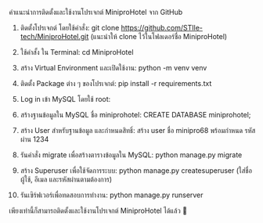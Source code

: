 คำแนะนำการติดตั้งและใช้งานโปรเจกต์ MiniproHotel จาก GitHub

1. ติดตั้งโปรเจกต์ โดยใช้คำสั่ง:
   git clone https://github.com/STIle-tech/MiniproHotel.git
   (แนะนำให้ clone ไว้ในโฟลเดอร์ชื่อ MiniproHotel)

3. ใช้คำสั้ง ใน Terminal:
   cd MiniproHotel
   
4. สร้าง Virtual Environment และเปิดใช้งาน:
   python -m venv venv

5. ติดตั้ง Package ต่าง ๆ ของโปรเจกต์:
   pip install -r requirements.txt
   
7. Log in เข้า MySQL โดยใช้ root:

8. สร้างฐานข้อมูลใน MySQL ชื่อ miniprohotel:
   CREATE DATABASE miniprohotel;

9. สร้าง User สำหรับฐานข้อมูล และกำหนดสิทธิ์:
   สร้าง user ชื่อ minipro68 พร้อมกำหนด รหัสผ่าน 1234 

10. รันคำสั่ง migrate เพื่อสร้างตารางข้อมูลใน MySQL:
   python manage.py migrate

11. สร้าง Superuser เพื่อใช้จัดการระบบ:
   python manage.py createsuperuser
   (ใส่ชื่อผู้ใช้, อีเมล และรหัสผ่านตามต้องการ)

12. รันเซิร์ฟเวอร์เพื่อทดสอบการทำงาน:
    python manage.py runserver



เพียงเท่านี้ก็สามารถติดตั้งและใช้งานโปรเจกต์ MiniproHotel ได้แล้ว 🎉
